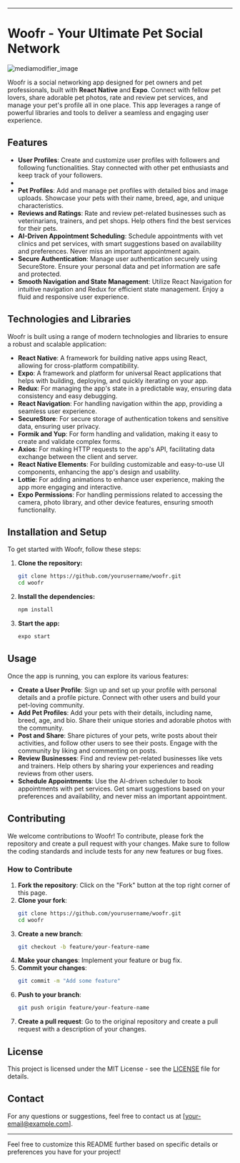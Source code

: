 
---

# Woofr - Your Ultimate Pet Social Network
![mediamodifier_image](https://github.com/nevoavisar97/woofr-final/assets/119767217/c3eb556e-3a63-4bec-9502-679af7fb4688)

Woofr is a social networking app designed for pet owners and pet professionals, built with **React Native** and **Expo**. Connect with fellow pet lovers, share adorable pet photos, rate and review pet services, and manage your pet's profile all in one place. This app leverages a range of powerful libraries and tools to deliver a seamless and engaging user experience.

## Features

- **User Profiles**: Create and customize user profiles with followers and following functionalities. Stay connected with other pet enthusiasts and keep track of your followers.
- 
- **Pet Profiles**: Add and manage pet profiles with detailed bios and image uploads. Showcase your pets with their name, breed, age, and unique characteristics.
- **Reviews and Ratings**: Rate and review pet-related businesses such as veterinarians, trainers, and pet shops. Help others find the best services for their pets.
- **AI-Driven Appointment Scheduling**: Schedule appointments with vet clinics and pet services, with smart suggestions based on availability and preferences. Never miss an important appointment again.
- **Secure Authentication**: Manage user authentication securely using SecureStore. Ensure your personal data and pet information are safe and protected.
- **Smooth Navigation and State Management**: Utilize React Navigation for intuitive navigation and Redux for efficient state management. Enjoy a fluid and responsive user experience.

## Technologies and Libraries

Woofr is built using a range of modern technologies and libraries to ensure a robust and scalable application:

- **React Native**: A framework for building native apps using React, allowing for cross-platform compatibility.
- **Expo**: A framework and platform for universal React applications that helps with building, deploying, and quickly iterating on your app.
- **Redux**: For managing the app's state in a predictable way, ensuring data consistency and easy debugging.
- **React Navigation**: For handling navigation within the app, providing a seamless user experience.
- **SecureStore**: For secure storage of authentication tokens and sensitive data, ensuring user privacy.
- **Formik and Yup**: For form handling and validation, making it easy to create and validate complex forms.
- **Axios**: For making HTTP requests to the app's API, facilitating data exchange between the client and server.
- **React Native Elements**: For building customizable and easy-to-use UI components, enhancing the app's design and usability.
- **Lottie**: For adding animations to enhance user experience, making the app more engaging and interactive.
- **Expo Permissions**: For handling permissions related to accessing the camera, photo library, and other device features, ensuring smooth functionality.

## Installation and Setup

To get started with Woofr, follow these steps:

1. **Clone the repository:**
   ```bash
   git clone https://github.com/yourusername/woofr.git
   cd woofr
   ```

2. **Install the dependencies:**
   ```bash
   npm install
   ```

3. **Start the app:**
   ```bash
   expo start
   ```

## Usage

Once the app is running, you can explore its various features:

- **Create a User Profile**: Sign up and set up your profile with personal details and a profile picture. Connect with other users and build your pet-loving community.
- **Add Pet Profiles**: Add your pets with their details, including name, breed, age, and bio. Share their unique stories and adorable photos with the community.
- **Post and Share**: Share pictures of your pets, write posts about their activities, and follow other users to see their posts. Engage with the community by liking and commenting on posts.
- **Review Businesses**: Find and review pet-related businesses like vets and trainers. Help others by sharing your experiences and reading reviews from other users.
- **Schedule Appointments**: Use the AI-driven scheduler to book appointments with pet services. Get smart suggestions based on your preferences and availability, and never miss an important appointment.

## Contributing

We welcome contributions to Woofr! To contribute, please fork the repository and create a pull request with your changes. Make sure to follow the coding standards and include tests for any new features or bug fixes.

### How to Contribute

1. **Fork the repository**: Click on the "Fork" button at the top right corner of this page.
2. **Clone your fork**: 
   ```bash
   git clone https://github.com/yourusername/woofr.git
   cd woofr
   ```
3. **Create a new branch**: 
   ```bash
   git checkout -b feature/your-feature-name
   ```
4. **Make your changes**: Implement your feature or bug fix.
5. **Commit your changes**: 
   ```bash
   git commit -m "Add some feature"
   ```
6. **Push to your branch**: 
   ```bash
   git push origin feature/your-feature-name
   ```
7. **Create a pull request**: Go to the original repository and create a pull request with a description of your changes.

## License

This project is licensed under the MIT License - see the [LICENSE](LICENSE) file for details.

## Contact

For any questions or suggestions, feel free to contact us at [your-email@example.com].

---

Feel free to customize this README further based on specific details or preferences you have for your project!
